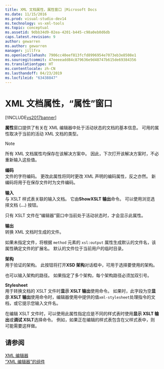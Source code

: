 ```yaml
---
title: XML 文档属性，属性窗口 |Microsoft Docs
ms.date: 11/15/2016
ms.prod: visual-studio-dev14
ms.technology: vs-xml-tools
ms.topic: conceptual
ms.assetid: 9dbb34d9-02ea-4201-b445-c98a0eb0d6db
caps.latest.revision: 9
author: gewarren
ms.author: gewarren
manager: jillfra
ms.openlocfilehash: 7906cc40eef813fcfd8996954e7073eb3e8508e1
ms.sourcegitcommit: 47eeeeadd84c879636e9d48747b615de69384356
ms.translationtype: HT
ms.contentlocale: zh-CN
ms.lasthandoff: 04/23/2019
ms.locfileid: "63438847"
---
```

# <a name="xml-document-properties-properties-window"></a>XML 文档属性，“属性”窗口
[!INCLUDE[vs2017banner](../includes/vs2017banner.md)]

**属性**窗口提供了有关在 XML 编辑器中处于活动状态的文档的基本信息。 可用的属性取决于当前的活动 XML 文档的类型。  
  
> [!NOTE]
> 所有 XML 文档属性均保存在该解决方案中。 因此，下次打开该解决方案时，不必重新输入这些值。  
  
 **编码**  
 文件的字符编码。 更改此属性将同时更改 XML 声明的编码属性，反之亦然。 新编码将用于在保存文件时为文件编码。  
  
 **输入**  
 与 XSLT 样式表关联的输入文档。 它由**ShowXSLT 输出**命令。 可以使用浏览选择文档 (**...**) 按钮。  
  
 只有 XSLT 文件在“编辑器”窗口中当前处于活动状态时，才会显示此属性。  
  
 **输出**  
 转换 XML 文档时生成的文件。  
  
 如果未指定文件，将根据 `method` 元素的 `xsl:output` 属性生成默认的文件名，该属性确定文件的扩展名。 默认的文件位于当前用户的临时目录。  
  
 **架构**  
 用于验证的架构。 此按钮将打开**XSD 架构**对话框中，可用于选择要使用的架构。  
  
 也可以输入架构的路径。 如果指定了多个架构，每个架构路径必须加双引号。  
  
 **Stylesheet**  
 用于转换文档的 XSLT 文件时**显示 XSLT 输出**使用命令。 如果时，此字段为空**显示 XSLT 输出**使用命令时，编辑器使用中提供的值`xml-stylesheet`处理指令的文档，或它提示您输入文件名。  
  
 在编辑 XSLT 文件时，可以使用此属性指定应是不同的样式表时使用**显示 XSLT 输出**或**调试 XSLT**选择命令。 例如，如果正在编辑的样式表包含在父样式表中，则可能需要这样做。  
  
## <a name="see-also"></a>请参阅  
 [XML 编辑器](../xml-tools/xml-editor.md)   
 [“XML 编辑器”的组件](../xml-tools/xml-editor-components.md)
